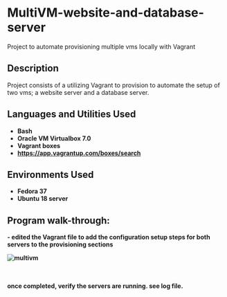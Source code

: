 # MultiVM-website-and-database-server
Project to automate provisioning multiple vms locally with Vagrant


<h2>Description</h2>
Project consists of a utilizing Vagrant to provision to automate the setup of two vms; a website server and a database server.


<br />


<h2>Languages and Utilities Used</h2>

- <b>Bash</b> 
- <b>Oracle VM Virtualbox 7.0 </b>
- <b>Vagrant boxes</b>
- <b>https://app.vagrantup.com/boxes/search</b>

<h2>Environments Used </h2>

- <b>Fedora 37</b>
- <b>Ubuntu 18 server

<h2>Program walk-through:</h2>

<p align="left">
- edited the Vagrant file to add the configuration setup steps for both servers to the provisioning sections <br/>

![multivm](https://user-images.githubusercontent.com/85902399/204404016-17c95c34-ce1d-4dbd-9066-fe76c78cf10d.jpg)



<br />
<br />
once completed, verify the servers are running.  see log file.


<br />






 
</p>
